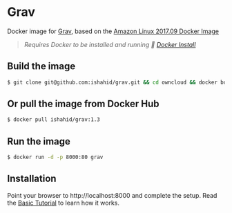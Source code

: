 # Grav
Docker image for [Grav](https://getgrav.org), based on the [Amazon Linux 2017.09 Docker Image](https://hub.docker.com/_/amazonlinux/)

> _Requires Docker to be installed and running :whale2: [Docker Install](https://docs.docker.com/engine/installation/)_

## Build the image
```bash
$ git clone git@github.com:ishahid/grav.git && cd owncloud && docker build -t grav .
```

## Or pull the image from Docker Hub
```bash
$ docker pull ishahid/grav:1.3
```

## Run the image
```bash
$ docker run -d -p 8000:80 grav
```

## Installation
Point your browser to http://localhost:8000 and complete the setup. Read the [Basic Tutorial](https://learn.getgrav.org/basics/basic-tutorial) to learn how it works.